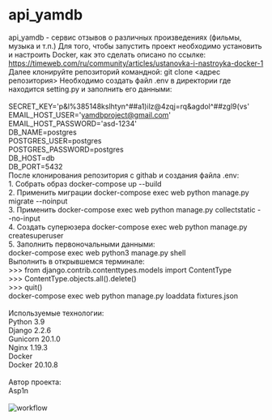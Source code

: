 # api_yamdb
api_yamdb - сервис отзывов о различных произведениях (фильмы, музыка и т.п.)
Для того, чтобы запустить проект необходимо установить и настроить Docker, как это сделать описано по ссылке: <br>https://timeweb.com/ru/community/articles/ustanovka-i-nastroyka-docker-1
Далее клонируйте репозиторий командной: git clone <адрес репозитория>
Необходимо создать файл .env в директории где находится setting.py и заполнить его данными:
    <br>
    <br>SECRET_KEY='p&l%385148kslhtyn^##a1)ilz@4zqj=rq&agdol^##zgl9(vs'
    <br>EMAIL_HOST_USER='yamdbproject@gmail.com'
    <br>EMAIL_HOST_PASSWORD='asd-1234'
    <br>DB_NAME=postgres
    <br>POSTGRES_USER=postgres
    <br>POSTGRES_PASSWORD=postgres
    <br>DB_HOST=db
    <br>DB_PORT=5432
    <br> 
После клонирования репозитория с githab и создания файла .env:
    <br>1. Собрать образ docker-compose up --build
    <br>2. Применить миграции docker-compose exec web python manage.py migrate --noinput
    <br>3. Применить docker-compose exec web python manage.py collectstatic --no-input
    <br>4. Создать суперюзера docker-compose exec web python manage.py createsuperuser
    <br>5. Заполнить первоночальными данными:
    <br>docker-compose exec web python3 manage.py shell  
    Выполнить в открывшемся терминале:
    <br>>>> from django.contrib.contenttypes.models import ContentType
    <br>>>> ContentType.objects.all().delete()
    <br>>>> quit()
    <br>docker-compose exec web python manage.py loaddata fixtures.json
    <br>
    <br>Используемые технологии:
    <br>Python 3.9
    <br>Django 2.2.6
    <br>Gunicorn 20.1.0
    <br>Nginx 1.19.3
    <br>Docker
    <br>Docker 20.10.8
    <br>
    <br> Автор проекта:
    <br> Asp1n
    <br>
    <br> ![workflow](https://github.com/asp1n/yamdb_final/actions/workflows/yamdb_workflow.yml/badge.svg?event=pull_request)

